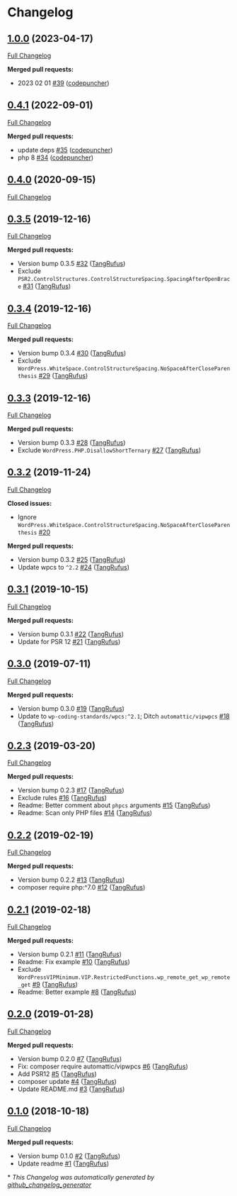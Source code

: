 # Changelog

## [1.0.0](https://github.com/itinerisltd/itineris-wp-coding-standards/tree/1.0.0) (2023-04-17)

[Full Changelog](https://github.com/itinerisltd/itineris-wp-coding-standards/compare/0.4.1...1.0.0)

**Merged pull requests:**

- 2023 02 01 [\#39](https://github.com/ItinerisLtd/itineris-wp-coding-standards/pull/39) ([codepuncher](https://github.com/codepuncher))

## [0.4.1](https://github.com/itinerisltd/itineris-wp-coding-standards/tree/0.4.1) (2022-09-01)

[Full Changelog](https://github.com/itinerisltd/itineris-wp-coding-standards/compare/0.4.0...0.4.1)

**Merged pull requests:**

- update deps [\#35](https://github.com/ItinerisLtd/itineris-wp-coding-standards/pull/35) ([codepuncher](https://github.com/codepuncher))
- php 8 [\#34](https://github.com/ItinerisLtd/itineris-wp-coding-standards/pull/34) ([codepuncher](https://github.com/codepuncher))

## [0.4.0](https://github.com/itinerisltd/itineris-wp-coding-standards/tree/0.4.0) (2020-09-15)

[Full Changelog](https://github.com/itinerisltd/itineris-wp-coding-standards/compare/0.3.5...0.4.0)

## [0.3.5](https://github.com/itinerisltd/itineris-wp-coding-standards/tree/0.3.5) (2019-12-16)

[Full Changelog](https://github.com/itinerisltd/itineris-wp-coding-standards/compare/0.3.4...0.3.5)

**Merged pull requests:**

- Version bump 0.3.5 [\#32](https://github.com/ItinerisLtd/itineris-wp-coding-standards/pull/32) ([TangRufus](https://github.com/TangRufus))
- Exclude `PSR2.ControlStructures.ControlStructureSpacing.SpacingAfterOpenBrace` [\#31](https://github.com/ItinerisLtd/itineris-wp-coding-standards/pull/31) ([TangRufus](https://github.com/TangRufus))

## [0.3.4](https://github.com/itinerisltd/itineris-wp-coding-standards/tree/0.3.4) (2019-12-16)

[Full Changelog](https://github.com/itinerisltd/itineris-wp-coding-standards/compare/0.3.3...0.3.4)

**Merged pull requests:**

- Version bump 0.3.4 [\#30](https://github.com/ItinerisLtd/itineris-wp-coding-standards/pull/30) ([TangRufus](https://github.com/TangRufus))
- Exclude `WordPress.WhiteSpace.ControlStructureSpacing.NoSpaceAfterCloseParenthesis` [\#29](https://github.com/ItinerisLtd/itineris-wp-coding-standards/pull/29) ([TangRufus](https://github.com/TangRufus))

## [0.3.3](https://github.com/itinerisltd/itineris-wp-coding-standards/tree/0.3.3) (2019-12-16)

[Full Changelog](https://github.com/itinerisltd/itineris-wp-coding-standards/compare/0.3.2...0.3.3)

**Merged pull requests:**

- Version bump 0.3.3 [\#28](https://github.com/ItinerisLtd/itineris-wp-coding-standards/pull/28) ([TangRufus](https://github.com/TangRufus))
- Exclude `WordPress.PHP.DisallowShortTernary` [\#27](https://github.com/ItinerisLtd/itineris-wp-coding-standards/pull/27) ([TangRufus](https://github.com/TangRufus))

## [0.3.2](https://github.com/itinerisltd/itineris-wp-coding-standards/tree/0.3.2) (2019-11-24)

[Full Changelog](https://github.com/itinerisltd/itineris-wp-coding-standards/compare/0.3.1...0.3.2)

**Closed issues:**

- Ignore `WordPress.WhiteSpace.ControlStructureSpacing.NoSpaceAfterCloseParenthesis` [\#20](https://github.com/ItinerisLtd/itineris-wp-coding-standards/issues/20)

**Merged pull requests:**

- Version bump 0.3.2 [\#25](https://github.com/ItinerisLtd/itineris-wp-coding-standards/pull/25) ([TangRufus](https://github.com/TangRufus))
- Update wpcs to `^2.2` [\#24](https://github.com/ItinerisLtd/itineris-wp-coding-standards/pull/24) ([TangRufus](https://github.com/TangRufus))

## [0.3.1](https://github.com/itinerisltd/itineris-wp-coding-standards/tree/0.3.1) (2019-10-15)

[Full Changelog](https://github.com/itinerisltd/itineris-wp-coding-standards/compare/0.3.0...0.3.1)

**Merged pull requests:**

- Version bump 0.3.1 [\#22](https://github.com/ItinerisLtd/itineris-wp-coding-standards/pull/22) ([TangRufus](https://github.com/TangRufus))
- Update for PSR 12 [\#21](https://github.com/ItinerisLtd/itineris-wp-coding-standards/pull/21) ([TangRufus](https://github.com/TangRufus))

## [0.3.0](https://github.com/itinerisltd/itineris-wp-coding-standards/tree/0.3.0) (2019-07-11)

[Full Changelog](https://github.com/itinerisltd/itineris-wp-coding-standards/compare/0.2.3...0.3.0)

**Merged pull requests:**

- Version bump 0.3.0 [\#19](https://github.com/ItinerisLtd/itineris-wp-coding-standards/pull/19) ([TangRufus](https://github.com/TangRufus))
- Update to `wp-coding-standards/wpcs:^2.1`; Ditch `automattic/vipwpcs` [\#18](https://github.com/ItinerisLtd/itineris-wp-coding-standards/pull/18) ([TangRufus](https://github.com/TangRufus))

## [0.2.3](https://github.com/itinerisltd/itineris-wp-coding-standards/tree/0.2.3) (2019-03-20)

[Full Changelog](https://github.com/itinerisltd/itineris-wp-coding-standards/compare/0.2.2...0.2.3)

**Merged pull requests:**

- Version bump 0.2.3 [\#17](https://github.com/ItinerisLtd/itineris-wp-coding-standards/pull/17) ([TangRufus](https://github.com/TangRufus))
- Exclude rules [\#16](https://github.com/ItinerisLtd/itineris-wp-coding-standards/pull/16) ([TangRufus](https://github.com/TangRufus))
- Readme: Better comment about `phpcs` arguments [\#15](https://github.com/ItinerisLtd/itineris-wp-coding-standards/pull/15) ([TangRufus](https://github.com/TangRufus))
- Readme: Scan only PHP files [\#14](https://github.com/ItinerisLtd/itineris-wp-coding-standards/pull/14) ([TangRufus](https://github.com/TangRufus))

## [0.2.2](https://github.com/itinerisltd/itineris-wp-coding-standards/tree/0.2.2) (2019-02-19)

[Full Changelog](https://github.com/itinerisltd/itineris-wp-coding-standards/compare/0.2.1...0.2.2)

**Merged pull requests:**

- Version bump 0.2.2 [\#13](https://github.com/ItinerisLtd/itineris-wp-coding-standards/pull/13) ([TangRufus](https://github.com/TangRufus))
- composer require php:^7.0 [\#12](https://github.com/ItinerisLtd/itineris-wp-coding-standards/pull/12) ([TangRufus](https://github.com/TangRufus))

## [0.2.1](https://github.com/itinerisltd/itineris-wp-coding-standards/tree/0.2.1) (2019-02-18)

[Full Changelog](https://github.com/itinerisltd/itineris-wp-coding-standards/compare/0.2.0...0.2.1)

**Merged pull requests:**

- Version bump 0.2.1 [\#11](https://github.com/ItinerisLtd/itineris-wp-coding-standards/pull/11) ([TangRufus](https://github.com/TangRufus))
- Readme: Fix example [\#10](https://github.com/ItinerisLtd/itineris-wp-coding-standards/pull/10) ([TangRufus](https://github.com/TangRufus))
- Exclude `WordPressVIPMinimum.VIP.RestrictedFunctions.wp_remote_get_wp_remote_get` [\#9](https://github.com/ItinerisLtd/itineris-wp-coding-standards/pull/9) ([TangRufus](https://github.com/TangRufus))
- Readme: Better example [\#8](https://github.com/ItinerisLtd/itineris-wp-coding-standards/pull/8) ([TangRufus](https://github.com/TangRufus))

## [0.2.0](https://github.com/itinerisltd/itineris-wp-coding-standards/tree/0.2.0) (2019-01-28)

[Full Changelog](https://github.com/itinerisltd/itineris-wp-coding-standards/compare/0.1.0...0.2.0)

**Merged pull requests:**

- Version bump 0.2.0 [\#7](https://github.com/ItinerisLtd/itineris-wp-coding-standards/pull/7) ([TangRufus](https://github.com/TangRufus))
- Fix: composer require automattic/vipwpcs [\#6](https://github.com/ItinerisLtd/itineris-wp-coding-standards/pull/6) ([TangRufus](https://github.com/TangRufus))
- Add PSR12 [\#5](https://github.com/ItinerisLtd/itineris-wp-coding-standards/pull/5) ([TangRufus](https://github.com/TangRufus))
- composer update [\#4](https://github.com/ItinerisLtd/itineris-wp-coding-standards/pull/4) ([TangRufus](https://github.com/TangRufus))
- Update README.md [\#3](https://github.com/ItinerisLtd/itineris-wp-coding-standards/pull/3) ([TangRufus](https://github.com/TangRufus))

## [0.1.0](https://github.com/itinerisltd/itineris-wp-coding-standards/tree/0.1.0) (2018-10-18)

[Full Changelog](https://github.com/itinerisltd/itineris-wp-coding-standards/compare/e952968d93fd9ad84568916589d8b32c980f8b3a...0.1.0)

**Merged pull requests:**

- Version bump 0.1.0 [\#2](https://github.com/ItinerisLtd/itineris-wp-coding-standards/pull/2) ([TangRufus](https://github.com/TangRufus))
- Update readme [\#1](https://github.com/ItinerisLtd/itineris-wp-coding-standards/pull/1) ([TangRufus](https://github.com/TangRufus))



\* *This Changelog was automatically generated by [github_changelog_generator](https://github.com/github-changelog-generator/github-changelog-generator)*
